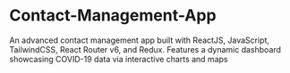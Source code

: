 # Contact-Management-App
An advanced contact management app built with ReactJS, JavaScript, TailwindCSS, React Router v6, and Redux. Features a dynamic dashboard showcasing COVID-19 data via interactive charts and maps
